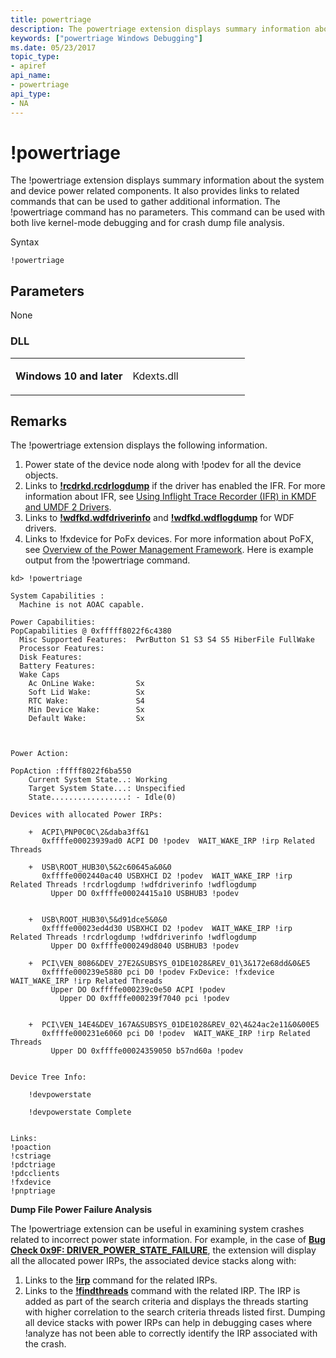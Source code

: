 ```yaml
---
title: powertriage
description: The powertriage extension displays summary information about the system and device power related components.
keywords: ["powertriage Windows Debugging"]
ms.date: 05/23/2017
topic_type:
- apiref
api_name:
- powertriage
api_type:
- NA
---
```


# !powertriage


The !powertriage extension displays summary information about the system and device power related components. It also provides links to related commands that can be used to gather additional information. The !powertriage command has no parameters. This command can be used with both live kernel-mode debugging and for crash dump file analysis.

Syntax

```dbgcmd
!powertriage
```

## <span id="ddk__thread_dbg"></span><span id="DDK__THREAD_DBG"></span>Parameters


None

### <span id="DLL"></span><span id="dll"></span>DLL

<table>
<colgroup>
<col width="50%" />
<col width="50%" />
</colgroup>
<tbody>
<tr class="odd">
<td align="left"><p><strong>Windows 10 and later</strong></p></td>
<td align="left"><p>Kdexts.dll</p></td>
</tr>
</tbody>
</table>

 

## Remarks

The !powertriage extension displays the following information.

1. Power state of the device node along with !podev for all the device objects.
2. Links to [**!rcdrkd.rcdrlogdump**](-rcdrkd-rcdrlogdump.md) if the driver has enabled the IFR. For more information about IFR, see [Using Inflight Trace Recorder (IFR) in KMDF and UMDF 2 Drivers](../wdf/using-wpp-software-tracing-in-kmdf-and-umdf-2-drivers.md).
3. Links to [**!wdfkd.wdfdriverinfo**](-wdfkd-wdfdriverinfo.md) and [**!wdfkd.wdflogdump**](-wdfkd-wdflogdump.md) for WDF drivers.
4. Links to !fxdevice for PoFx devices. For more information about PoFX, see [Overview of the Power Management Framework](../kernel/overview-of-the-power-management-framework.md).
Here is example output from the !powertriage command.

```dbgcmd
kd> !powertriage

System Capabilities :
  Machine is not AOAC capable.

Power Capabilities:
PopCapabilities @ 0xfffff8022f6c4380
  Misc Supported Features:  PwrButton S1 S3 S4 S5 HiberFile FullWake
  Processor Features:      
  Disk Features:           
  Battery Features:        
  Wake Caps
    Ac OnLine Wake:         Sx
    Soft Lid Wake:          Sx
    RTC Wake:               S4
    Min Device Wake:        Sx
    Default Wake:           Sx



Power Action:

PopAction :fffff8022f6ba550
    Current System State..: Working
    Target System State...: Unspecified
    State.................: - Idle(0)

Devices with allocated Power IRPs:

    +  ACPI\PNP0C0C\2&daba3ff&1
       0xffffe00023939ad0 ACPI D0 !podev  WAIT_WAKE_IRP !irp Related Threads 

    +  USB\ROOT_HUB30\5&2c60645a&0&0
       0xffffe0002440ac40 USBXHCI D2 !podev  WAIT_WAKE_IRP !irp Related Threads !rcdrlogdump !wdfdriverinfo !wdflogdump 
         Upper DO 0xffffe00024415a10 USBHUB3 !podev 


    +  USB\ROOT_HUB30\5&d91dce5&0&0
       0xffffe00023ed4d30 USBXHCI D2 !podev  WAIT_WAKE_IRP !irp Related Threads !rcdrlogdump !wdfdriverinfo !wdflogdump 
         Upper DO 0xffffe000249d8040 USBHUB3 !podev 

    +  PCI\VEN_8086&DEV_27E2&SUBSYS_01DE1028&REV_01\3&172e68dd&0&E5
       0xffffe000239e5880 pci D0 !podev FxDevice: !fxdevice  WAIT_WAKE_IRP !irp Related Threads 
         Upper DO 0xffffe000239c0e50 ACPI !podev 
           Upper DO 0xffffe000239f7040 pci !podev 


    +  PCI\VEN_14E4&DEV_167A&SUBSYS_01DE1028&REV_02\4&24ac2e11&0&00E5
       0xffffe000231e6060 pci D0 !podev  WAIT_WAKE_IRP !irp Related Threads 
         Upper DO 0xffffe00024359050 b57nd60a !podev 


Device Tree Info: 

    !devpowerstate

    !devpowerstate Complete


Links:
!poaction
!cstriage
!pdctriage
!pdcclients
!fxdevice
!pnptriage
```

**Dump File Power Failure Analysis**

The !powertriage extension can be useful in examining system crashes related to incorrect power state information. For example, in the case of [**Bug Check 0x9F: DRIVER\_POWER\_STATE\_FAILURE**](bug-check-0x9f--driver-power-state-failure.md), the extension will display all the allocated power IRPs, the associated device stacks along with:

1. Links to the [**!irp**](-irp.md) command for the related IRPs.
2. Links to the [**!findthreads**](-findthreads.md) command with the related IRP. The IRP is added as part of the search criteria and displays the threads starting with higher correlation to the search criteria threads listed first.
Dumping all device stacks with power IRPs can help in debugging cases where !analyze has not been able to correctly identify the IRP associated with the crash.

 

